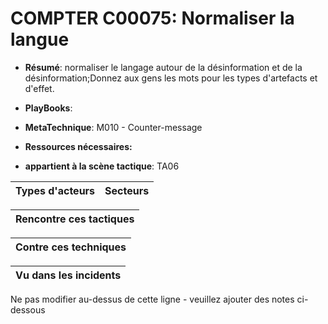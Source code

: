# COMPTER C00075: Normaliser la langue

* **Résumé**: normaliser le langage autour de la désinformation et de la désinformation;Donnez aux gens les mots pour les types d'artefacts et d'effet.

* **PlayBooks**:

* **MetaTechnique**: M010 - Counter-message

* **Ressources nécessaires:**

* **appartient à la scène tactique**: TA06


|Types d'acteurs |Secteurs |
|----------- |------- |



|Rencontre ces tactiques |
|---------------------- |



|Contre ces techniques |
|------------------------- |



|Vu dans les incidents |
|----------------- |


Ne pas modifier au-dessus de cette ligne - veuillez ajouter des notes ci-dessous